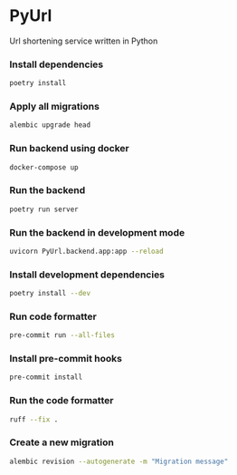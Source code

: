 # PyUrl
Url shortening service written in Python

### Install dependencies
```bash
poetry install
```

### Apply all migrations
```bash
alembic upgrade head
```

### Run backend using docker
```bash
docker-compose up
```

### Run the backend
```bash
poetry run server
```

### Run the backend in development mode
```bash
uvicorn PyUrl.backend.app:app --reload
````

### Install development dependencies
```bash
poetry install --dev
```

### Run code formatter
```bash
pre-commit run --all-files
```

### Install pre-commit hooks
```bash
pre-commit install
```

### Run the code formatter
```bash
ruff --fix .
```

### Create a new migration
```bash
alembic revision --autogenerate -m "Migration message"
```